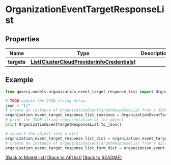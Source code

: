 # OrganizationEventTargetResponseList


## Properties

Name | Type | Description | Notes
------------ | ------------- | ------------- | -------------
**targets** | [**List[ClusterCloudProviderInfoCredentials]**](ClusterCloudProviderInfoCredentials.md) |  | [optional] 

## Example

```python
from qovery.models.organization_event_target_response_list import OrganizationEventTargetResponseList

# TODO update the JSON string below
json = "{}"
# create an instance of OrganizationEventTargetResponseList from a JSON string
organization_event_target_response_list_instance = OrganizationEventTargetResponseList.from_json(json)
# print the JSON string representation of the object
print OrganizationEventTargetResponseList.to_json()

# convert the object into a dict
organization_event_target_response_list_dict = organization_event_target_response_list_instance.to_dict()
# create an instance of OrganizationEventTargetResponseList from a dict
organization_event_target_response_list_form_dict = organization_event_target_response_list.from_dict(organization_event_target_response_list_dict)
```
[[Back to Model list]](../README.md#documentation-for-models) [[Back to API list]](../README.md#documentation-for-api-endpoints) [[Back to README]](../README.md)


